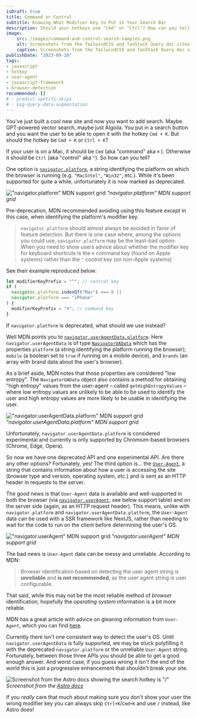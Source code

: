 ```yaml
---
isDraft: true
title: Command or Control
subtitle: Knowing What Modifier Key to Put in Your Search Bar
description: Should your hotkeys use "Cmd" or "Ctrl"? How can you tell if your user is on a Mac or not? This blog post walks through multiple approaches to OS detection in JavaScript.
image:
    src: /images/command-and-control-search-samples.png
    alt: Screenshots from the TailwindCSS and TanStack Query doc sites showing the hotkey "Cmd + K" used for opening search.
    caption: Screenshots from the TailwindCSS and TanStack Query doc sites showing the hotkeys used for opening search.
publishDate: "2023-09-10"
tags:
- javascript
- hotkey
- user-agent
- javascript-framework
- browser-detection
recommended: []
# - predict-spotify-skips
# - big-query-data-augmentation
---
```


You've just built a cool new site and now you want to add search. Maybe GPT-powered vector search, maybe just Algoila. You put in a search button and you want the user to be able to open it with the hotkey `Cmd + K`. But should the hotkey be `Cmd + K` or `Ctrl + K`?

If your user is on a Mac, it should be `Cmd` (aka "command" aka `⌘` ). Otherwise it should be `Ctrl` (aka "control" aka `^`). So how can you tell?

One option is [`navigator.platform`](https://developer.mozilla.org/en-US/docs/Web/API/Navigator/platform), a string identifying the platform on which the browser is running (e.g. `"MacIntel"`, `"Win32"`, etc.). While it's been supported for quite a while, unfortunately it is now marked as deprecated.

!["navigator.platform" MDN support grid](/images/navigator.platform-support-grid.png)
_"navigator.platform" MDN support grid_

Pre-deprecation, MDN recommended avoiding using this feature _except_ in this case, when identifying the platform's modifier key.

> `navigator.platform` should almost always be avoided in favor of feature detection. But there is one case where, among the options you could use, `navigator.platform` may be the least-bad option: When you need to show users advice about whether the modifier key for keyboard shortcuts is the `⌘` command key (found on Apple systems) rather than the `⌃` control key (on non-Apple systems)

See their example reproduced below:

```js
let modifierKeyPrefix = "^"; // control key
if (
  navigator.platform.indexOf("Mac") === 0 ||
  navigator.platform === "iPhone"
) {
  modifierKeyPrefix = "⌘"; // command key
}
```

If `navigator.platform` is deprecated, what should we use instead?

Well MDN points you to [`navigator.userAgentData.platform`](https://developer.mozilla.org/en-US/docs/Web/API/NavigatorUAData/platform). Here `navigator.userAgentData` is of type [`NavigatorUAData`](https://developer.mozilla.org/en-US/docs/Web/API/NavigatorUAData) which has the properties `platform` (a string identifying the platform running the browser), `mobile` (a boolean set to `true` if running on a mobile device), and `brands` (an array with brand data about the user's browser).

As a brief aside, MDN notes that those properties are considered "low entropy". The `NavigatorUAData` object also contains a method for obtaining "high entropy" values from the user-agent – called `getHighEntropyValues` – where low entropy values are unlikely to be able to be used to identify the user and high entropy values are more likely to be usable in identifying the user.

!["navigator.userAgentData.platform" MDN support grid](/images/navigator.userAgentData.platform-support.png)
_"navigator.userAgentData.platform" MDN support grid_

Unfortunately, `navigator.userAgentData.platform` is considered experimental and currently is only supported by Chromium-based browsers (Chrome, Edge, Opera).

So now we have one deprecated API and one experimental API. Are there any other options? Fortunately, yes! The third option is... the [`User-Agent`](https://developer.mozilla.org/en-US/docs/Web/HTTP/Headers/User-Agent), a string that contains information about how a user is accessing the site (browser type and version, operating system, etc.) and is sent as an HTTP header in requests to the server.

The good news is that `User-Agent` data is available and well-supported in both the browser (via [`navigator.userAgent`](https://developer.mozilla.org/en-US/docs/Web/API/Navigator/userAgent); see below support table) and on the server side (again, as an HTTP request header). This means, unlike with `navigator.platform` and `navigator.userAgentData.platform`, the `User-Agent` data can be used with a SSR framework like NextJS, rather than needing to wait for the code to run on the client before determining the user's OS.

!["navigator.userAgent" MDN support grid](/images/navigator.userAgent-support.png)
_"navigator.userAgent" MDN support grid_

The bad news is `User-Agent` data can be messy and unreliable. According to MDN:

> Browser identification based on detecting the user agent string is **unreliable** and **is not recommended**, as the user agent string is user configurable.

That said, while this may not be the most reliable method of _browser_ identification, hopefully the _operating system_ information is a bit more reliable.

MDN has a great article with advice on gleaning information from `User-Agent`, which you can find [here](https://developer.mozilla.org/en-US/docs/Web/HTTP/Browser_detection_using_the_user_agent#os).

Currently there isn't one consistent way to detect the user's OS. Until `navigator.userAgentData` is fully supported, we may be stuck polyfilling it with the deprecated `navigator.platform` or the unreliable `User-Agent` string. Fortunately, between those three APIs you should be able to get a good enough answer. And worst case, if you guess wrong it isn't the end of the world this is just a progressive enhancement that shouldn't break your site.

![Screenshot from the Astro docs showing the search hotkey is "/"](/images/astro-search.png)
_Screenshot from the [Astro docs](https://docs.astro.build/en/getting-started/)_

If you _really_ care that much about making sure you don't show your user the wrong modifier key you can always skip `Ctrl+K`/`Cmd+K` and use `/` instead, like Astro does!
